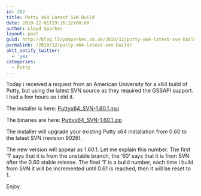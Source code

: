 ```yaml
---
id: 202
title: Putty x64 Latest SVN Build
date: 2010-12-01T19:16:22+00:00
author: Lloyd Sparkes
layout: post
guid: http://blog.lloydsparkes.co.uk/2010/12/putty-x64-latest-svn-build/
permalink: /2010/12/putty-x64-latest-svn-build/
aktt_notify_twitter:
  - 'yes'
categories:
  - Putty
---
```

Today i received a request from an American University for a x64 build of Putty, but using the latest SVN source as they required the GSSAPI support. I had a few hours so i did it.

The installer is here: [Puttyx64_SVN-1.60.1.msi](http://projects.lloydsparkes.co.uk/Putty/Puttyx64_SVN-1.60.1.msi "Puttyx64_SVN-1.60.1.msi")

The binaries are here: [Puttyx64_SVN-1.60.1.zip](http://projects.lloydsparkes.co.uk/Putty/Puttyx64_SVN-1.60.1.zip "Puttyx64_SVN-1.60.1.zip")

The installer will upgrade your existing Putty x64 installation from 0.60 to the latest SVN (revision 9026).

The new version will appear as 1.60.1. Let me explain this number. The first ‘1’ says that it is from the unstable branch, the ‘60’ says that it is from SVN after the 0.60 stable release. The final ‘1’ is a build number, each time i build from SVN it will be incremented until 0.61 is reached, then it will be reset to 1.

Enjoy.